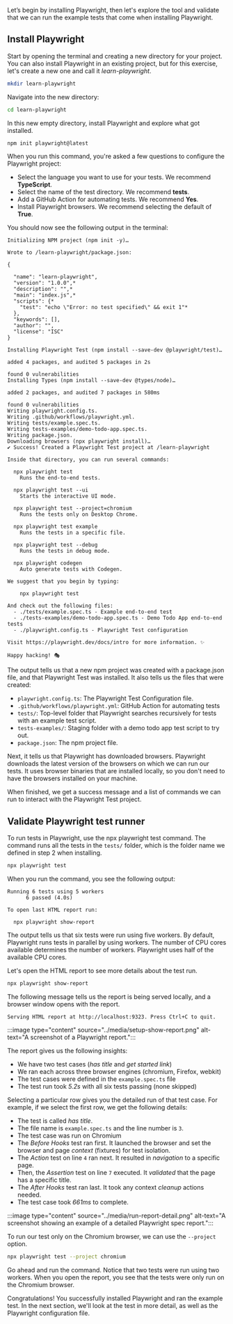 Let’s begin by installing Playwright, then let's explore the tool and validate that we can run the example tests that come when installing Playwright.

## Install Playwright

Start by opening the terminal and creating a new directory for your project. You can also install Playwright in an existing project, but for this exercise, let's create a new one and call it *learn-playwright*.

```bash
mkdir learn-playwright
```

Navigate into the new directory:

```bash
cd learn-playwright
```

In this new empty directory, install Playwright and explore what got installed.

```bash
npm init playwright@latest
```

When you run this command, you're asked a few questions to configure the Playwright project:

- Select the language you want to use for your tests. We recommend **TypeScript**.
- Select the name of the test directory. We recommend **tests**.
- Add a GitHub Action for automating tests. We recommend **Yes**.
- Install Playwright browsers. We recommend selecting the default of **True**.

You should now see the following output in the terminal:

```output
Initializing NPM project (npm init -y)…

Wrote to /learn-playwright/package.json:

{

  "name": "learn-playwright",
  "version": "1.0.0",*
  "description": "",*
  "main": "index.js",*
  "scripts": {*
    "test": "echo \"Error: no test specified\" && exit 1"*
  },
  "keywords": [],
  "author": "",
  "license": "ISC"
}

Installing Playwright Test (npm install --save-dev @playwright/test)…

added 4 packages, and audited 5 packages in 2s

found 0 vulnerabilities
Installing Types (npm install --save-dev @types/node)…

added 2 packages, and audited 7 packages in 580ms

found 0 vulnerabilities
Writing playwright.config.ts.
Writing .github/workflows/playwright.yml.
Writing tests/example.spec.ts.
Writing tests-examples/demo-todo-app.spec.ts.
Writing package.json.
Downloading browsers (npx playwright install)…
✔ Success! Created a Playwright Test project at /learn-playwright

Inside that directory, you can run several commands:

  npx playwright test
    Runs the end-to-end tests.

  npx playwright test --ui
    Starts the interactive UI mode.

  npx playwright test --project=chromium
    Runs the tests only on Desktop Chrome.

  npx playwright test example
    Runs the tests in a specific file.

  npx playwright test --debug
    Runs the tests in debug mode.

  npx playwright codegen
    Auto generate tests with Codegen.

We suggest that you begin by typing:

    npx playwright test

And check out the following files:
  - ./tests/example.spec.ts - Example end-to-end test
  - ./tests-examples/demo-todo-app.spec.ts - Demo Todo App end-to-end tests
  - ./playwright.config.ts - Playwright Test configuration

Visit https://playwright.dev/docs/intro for more information. ✨

Happy hacking! 🎭
```

The output tells us that a new npm project was created with a package.json file, and that Playwright Test was installed. It also tells us the files that were created:

- `playwright.config.ts`: The Playwright Test Configuration file.
- `.github/workflows/playwright.yml`: GitHub Action for automating tests
- `tests/`: Top-level folder that Playwright searches recursively for tests with an example test script.
- `tests-examples/`: Staging folder with a demo todo app test script to try out.
- `package.json`: The npm project file.

Next, it tells us that Playwright has downloaded browsers. Playwright downloads the latest version of the browsers on which we can run our tests. It uses browser binaries that are installed locally, so you don't need to have the browsers installed on your machine.

When finished, we get a success message and a list of commands we can run to interact with the Playwright Test project.

## Validate Playwright test runner

To run tests in Playwright, use the npx playwright test command. The command runs all the tests in the `tests/` folder, which is the folder name we defined in step 2 when installing.

```bash
npx playwright test
```

When you run the command, you see the following output:

```output
Running 6 tests using 5 workers
      6 passed (4.0s)

To open last HTML report run:

  npx playwright show-report
```

The output tells us that six tests were run using five workers. By default, Playwright runs tests in parallel by using workers. The number of CPU cores available determines the number of workers. Playwright uses half of the available CPU cores.

Let's open the HTML report to see more details about the test run.

```bash
npx playwright show-report
```

The following message tells us the report is being served locally, and a browser window opens with the report.

```output
Serving HTML report at http://localhost:9323. Press Ctrl+C to quit.
```

:::image type="content" source="../media/setup-show-report.png" alt-text="A screenshot of a Playwright report.":::

The report gives us the following insights:

- We have two test cases (*has title* and *get started link*)
- We ran each across three browser engines (chromium, Firefox, webkit)
- The test cases were defined in the `example.spec.ts` file
- The test run took *5.2s* with all six tests passing (none skipped)

Selecting a particular row gives you the detailed run of that test case. For example, if we select the first row, we get the following details:

- The test is called *has title*.
- The file name is `example.spec.ts` and the line number is `3`.
- The test case was run on Chromium
- The *Before Hooks* test ran first. It launched the browser and set the browser and page *context* (fixtures) for test isolation.
- The *Action* test on line `4` ran next. It resulted in *navigation* to a specific page.
- Then, the *Assertion* test on line `7` executed. It *validated* that the page has a specific title.
- The *After Hooks* test ran last. It took any context *cleanup* actions needed.
- The test case took *661ms* to complete.

:::image type="content" source="../media/run-report-detail.png" alt-text="A screenshot showing an example of a detailed Playwright spec report.":::

To run our test only on the Chromium browser, we can use the `--project` option.

```bash
npx playwright test --project chromium
```

Go ahead and run the command. Notice that two tests were run using two workers. When you open the report, you see that the tests were only run on the Chromium browser.

Congratulations! You successfully installed Playwright and ran the example test. In the next section, we'll look at the test in more detail, as well as the Playwright configuration file.
